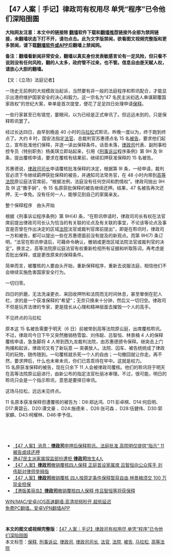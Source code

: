  <h2>【47 人案｜手记】律政司有权用尽 单凭“程序”已令他们深陷囹圄</h2> <p class="notice"><b>大陆网友注意：本文中的链接除 <a href="https://github.com/bannedbook/fanqiang" >翻墙</a>软件下载和<a href="https://github.com/killgcd/justmysocks/blob/master/README.md">翻墙推荐</a>链接外全部为禁网链接，未翻墙状态下打不开，请勿点击。此为文字版禁闻，欲看图文视频完整版和更多禁闻，请下载<a href="https://github.com/bannedbook/fanqiang">翻墙软件或APP</a>后翻墙上禁闻网。</p><p>备注：翻墙看新闻非常安全，翻墙以真实身份发表敏感言论有一定风险，但只看不说则没有任何风险，翻的人太多，政府管不过来，也不管。信息自由是天赋人权，请放心大胆的翻墙。</b></p>  <div class="entry">  <p>【文：《立场》法庭记者】</p> <p>一场史无前例的大规模政治起诉，当然要有非一般的法庭程序和聆讯配合，才能显示出港府维护国家安全的决心和毅力。这一宗名为“47 名民主派初选人串谋颠覆国家政权”的世纪大案，单单是首次提堂，便花了足足四日处理申请<a href="https://www.bannedbook.org/bnews/tag/%E4%BF%9D%E9%87%8A/" class="st_tag internal_tag" rel="tag" title="标签 保释 下的日志">保释</a>。</p> <p>一些行家甚至已有错觉，霎眼间，以为已经是正式审讯了。但远远未到的，只是保释聆讯罢了。</p> <p>经过长达四日，由早到晚逾 40 小时的<a href="https://www.bannedbook.org/bnews/tag/%e9%a9%ac%e6%8b%89%e6%9d%be/" class="st_tag internal_tag" rel="tag" title="标签 马拉松 下的日志">马拉松</a>式聆讯，昨晚一度以为，终于跑到终点了。大约 8 时，国安法指定<a href="https://www.bannedbook.org/bnews/tag/%E6%B3%95%E5%AE%98/" class="st_tag internal_tag" rel="tag" title="标签 法官 下的日志">法官</a>、总裁判官苏惠德点名 15 名<a href="https://www.bannedbook.org/bnews/tag/%E8%A2%AB%E5%91%8A/" class="st_tag internal_tag" rel="tag" title="标签 被告 下的日志">被告</a>，要求他们起立，宣布批准他们保释，并逐一读出保释条件。话音未落，<a href="https://www.bannedbook.org/bnews/tag/%E5%BE%8B%E6%94%BF%E5%8F%B8/" class="st_tag internal_tag" rel="tag" title="标签 律政司 下的日志">律政司</a>代表、副刑事检控专员（特别职务）杨美琪立即站起来，引用《<a href="https://www.bannedbook.org/bnews/tag/%E5%88%91%E4%BA%8B%E8%AF%89%E8%AE%BC/" class="st_tag internal_tag" rel="tag" title="标签 刑事诉讼 下的日志">刑事诉讼</a>程序条例》第 9H 及 9I 条，提出覆核申请，要求在覆核有结果前，继续扣押获准保释的 15 名被告。</p>  <p>苏惠德说，<a href="https://www.bannedbook.org/bnews/tag/%E5%BE%8B%E6%94%BF%E5%8F%B8%E5%8F%B8%E9%95%BF/" class="st_tag internal_tag" rel="tag" title="标签 律政司司长 下的日志">律政司司长</a>申请覆核批准保释的决定，根据第 9I 条，一经申请，裁判官必须下令继续羁押获批保释的被告，并通知司法常务官，在 48 小时内带到<a href="https://www.bannedbook.org/bnews/tag/%E9%AB%98%E7%AD%89%E6%B3%95%E9%99%A2/" class="st_tag internal_tag" rel="tag" title="标签 高等法院 下的日志">高等法院</a>原讼庭法官席前，“根据法例，法庭没有任何空间和酌情权”。律政司抛出 9H 及 9I 这“撒手锏”，令 15 名原获批保释的被告继续还押。结果，47 名被告再次还押，无一幸免。没有任何一人，能够见到自己的家属亲友。</p> <p>整个保释程序　由头开始</p> <p>根据《刑事诉讼程序条例》第 9H(4) 条，“在聆讯申请时，律政司司长有权在法官席前提出律政司司长认为恰当的有关联的论点及有关联的事宜，不论该等论点及事宜是否曾在作出决定的区域<a href="https://www.bannedbook.org/bnews/tag/%e6%b3%95%e9%99%a2/" class="st_tag internal_tag" rel="tag" title="标签 法院 下的日志">法院</a>法官或裁判官席前提出”，即是在聆讯时，律政司一方和被告，都可以提出一些在苏惠德面前没有提及的新观点。而第 9H(7) 条订明，“法官在聆讯申请后，可藉命令确认，撤销或更改区域法院法官或裁判官的决定”。换言之，高等法院原讼庭法官有权重新检视所有证据和听取陈词，再考虑是否批出保释，或是更改原来的保释条件。</p> <p>简单而言，被覆核的人要由头开始，重新保释程序，重新去说服法庭，相信他们不会继续实施危害国家安全行为。</p>  <p>一切归零。</p> <p>四日的折磨，无法洗澡更衣、来回收押所和法院而无时间休息，甚至晕倒在犯人栏，求的是一个获准保释的“希望”；无奈只换来十分钟，然后又一切归空。律政司不但是玩弄法律的专家，更是擅长从心理和精神层面去摧毁一个人的高手。</p> <p>不见终点的马拉松</p> <p>原本这 15 名被告需要于明天（6 日）前被带到高等法院原讼庭，出席覆核聆讯。不过，律政司今日下午又突然撤销杨雪盈、刘伟聪、吕智恒、林景楠 4 人的保释覆核申请，急急脚将 4 人带到西九龙裁判法院，由苏惠德颁令保释。继突击上门拘捕和起诉，律政司又有了新玩意 — 突袭放人。法院、囚车、被告统统成了律政司的玩物，随传随到。一句覆核就杀死一个人的自由；一句撤回就让你走。再不然，要求押后，什么也未审未讯，你们已乖乖待在牢中。这就是权力。<br /> 15 名原获准保释的被告，现在只余下 11 人会被律政司覆核。他们的聆讯将于明天在高等法院原讼庭进行，由新公布的指定法官杜丽冰审理。不过，很可能，明日的聆讯只会是一个指示聆讯，意思是要择日审讯。</p>  <p>这场马拉松，远远未见终点。</p> <p>11 名原本获准保释但遭覆核的被告为：D8:郑达鸿、D11:彭卓棋、D14:何启明、D17:黄碧云、D20:谭文豪 、D24:施德来 、D26:张可森 、D28:伍健伟、D30:郭家麒、D43:柯耀林、D46:李予信。</p> <p> </p> <p>  </p>  <ul class='op-related-articles' title='相关阅读'> <li><a href='https://www.bannedbook.org/bnews/comments/20210306/1499647.html' target='_blank'>【47 人案】消息：<b>律政司</b>申押后保释聆讯、法庭批准 高院明仅提供“指示” 11 被告或续还押</a></li> <li><a href='https://www.bannedbook.org/bnews/taiwannews/20210306/1499494.html' target='_blank'>港47民主派家属探监部份遭拒 <b>律政司</b>放生4人</a></li> <li><a href='https://www.bannedbook.org/bnews/comments/20210306/1499436.html' target='_blank'>【47 人案】<b>律政司</b>撤销覆核四人保释 正庭首设家属席 吕智恒向公众挥手 刘伟聪对律师举拇指</a></li> <li><a href='https://www.bannedbook.org/bnews/comments/20210305/1499225.html' target='_blank'>【47 人案】<b>律政司</b>撤销覆核 四人按原定条件保释暂获自由 林景楠须交 100 万现金担保</a></li> <li><a href='https://www.bannedbook.org/bnews/headline/20210305/1499121.html' target='_blank'>【港版美丽岛】<b>律政司</b>撤销覆核四人保释 传吕智恒等将获保释</a></li> </ul> <p class="texttj"> <a href="https://github.com/bannedbook/fanqiang/wiki/V2ray%E6%9C%BA%E5%9C%BA" target="_blank">WIN/MAC/安卓/iOS高速翻墙:高清视频秒开,超低延迟</a><br/> <a href="https://github.com/bannedbook/fanqiang/wiki/%E7%A6%81%E9%97%BB%E7%BD%91%E5%AE%89%E5%8D%93%E7%BF%BB%E5%A2%99%E6%96%B0%E9%97%BBAPP" target="_blank">免费PC翻墙、安卓VPN翻墙APP</a></p><p> </p><a name='sharetosocial'></a>       <div><b>本文的图文或视频完整版</b>：<a href='https://www.bannedbook.org/bnews/comments/20210306/1499835.html'>【47 人案｜手记】律政司有权用尽 单凭“程序”已令他们深陷囹圄</a></div>  </div><!--END ENTRY--> <div class="postfooter"> <div>本文标签：<a href="https://www.bannedbook.org/bnews/tag/%E4%BF%9D%E9%87%8A/" rel="tag">保释</a>, <a href="https://www.bannedbook.org/bnews/tag/%E5%88%91%E4%BA%8B%E8%AF%89%E8%AE%BC/" rel="tag">刑事诉讼</a>, <a href="https://www.bannedbook.org/bnews/tag/%E5%BE%8B%E6%94%BF%E5%8F%B8/" rel="tag">律政司</a>, <a href="https://www.bannedbook.org/bnews/tag/%E5%BE%8B%E6%94%BF%E5%8F%B8%E5%8F%B8%E9%95%BF/" rel="tag">律政司司长</a>, <a href="https://www.bannedbook.org/bnews/tag/%E6%B3%95%E5%AE%98/" rel="tag">法官</a>, <a href="https://www.bannedbook.org/bnews/tag/%e6%b3%95%e9%99%a2/" rel="tag">法院</a>, <a href="https://www.bannedbook.org/bnews/tag/%E8%A2%AB%E5%91%8A/" rel="tag">被告</a>, <a href="https://www.bannedbook.org/bnews/tag/%e9%a9%ac%e6%8b%89%e6%9d%be/" rel="tag">马拉松</a>, <a href="https://www.bannedbook.org/bnews/tag/%E9%AB%98%E7%AD%89%E6%B3%95%E9%99%A2/" rel="tag">高等法院</a></div>  </div><!--END POSTFOOTER--> 